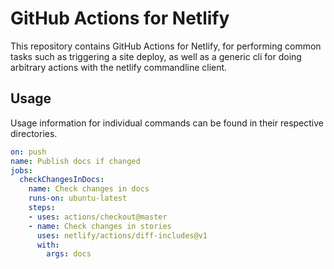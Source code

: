 # GitHub Actions for Netlify

This repository contains GitHub Actions for Netlify, for performing common tasks such as triggering a site deploy, as well as a generic cli for doing arbitrary actions with the netlify commandline client.

## Usage
Usage information for individual commands can be found in their respective directories.

```yml
on: push
name: Publish docs if changed
jobs:
  checkChangesInDocs:
    name: Check changes in docs
    runs-on: ubuntu-latest
    steps:
    - uses: actions/checkout@master
    - name: Check changes in stories
      uses: netlify/actions/diff-includes@v1
      with:
        args: docs
```
